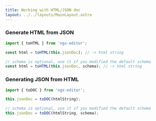 ```yaml
---
title: Working with HTML/JSON doc
layout: ../../layouts/MainLayout.astro
---
```


### Generate HTML from JSON

```ts
import { toHTML } from 'ngx-editor';

const html = toHTML(this.jsonDoc); // -> html string

// schema is optional, use it if you modified the default schema
const html = toHTML(this.jsonDoc, schema); // -> html string
```

### Generating JSON from HTML

```ts
import { toDOC } from 'ngx-editor';

this.jsonDoc = toDOC(htmlString);

// schema is optional, use it if you modified the default schema
this.jsonDoc = toDOC(htmlString, schema);
```
